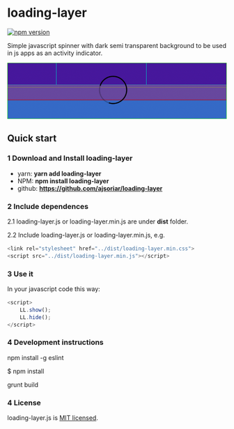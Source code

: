 # loading-layer

[![npm version](https://badge.fury.io/js/loading-layer.svg)](https://badge.fury.io/js/loading-layer)

Simple javascript spinner with dark semi transparent background to be used in js apps as an activity indicator.

![loading-layer demo image](./demo/loading-layer.gif?raw=true "loading-layer demo image")

## Quick start

### 1 Download and Install loading-layer

- yarn: **yarn add loading-layer**
- NPM: **npm install loading-layer**
- github: **https://github.com/ajsoriar/loading-layer**

### 2 Include dependences

2.1 loading-layer.js or loading-layer.min.js are under **dist** folder.

2.2 Include loading-layer.js or loading-layer.min.js, e.g.

```javascript
<link rel="stylesheet" href="../dist/loading-layer.min.css">
<script src="../dist/loading-layer.min.js"></script>
```

### 3 Use it

In your javascript code this way:

```javascript
<script>
    LL.show();
    LL.hide();
</script>
```

### 4 Development instructions

npm install -g eslint

$ npm install

grunt build

### 4 License

loading-layer.js is [MIT licensed](./LICENSE).